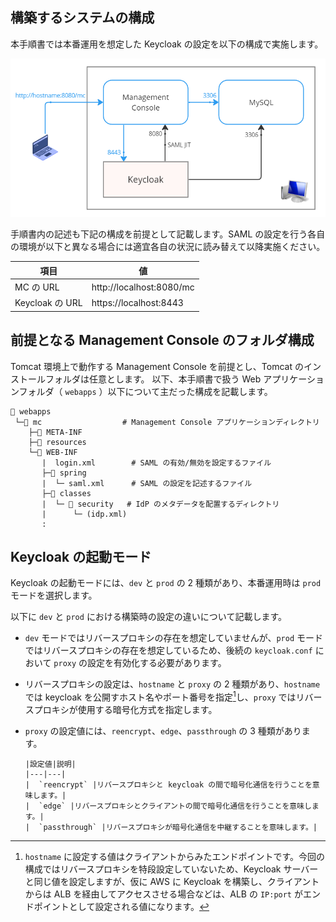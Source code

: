 ## 構築するシステムの構成

本手順書では本番運用を想定した Keycloak の設定を以下の構成で実施します。

![logo](image/summary-for-setup/system-configuration.png)

手順書内の記述も下記の構成を前提として記載します。SAML の設定を行う各自の環境が以下と異なる場合には適宜各自の状況に読み替えて以降実施ください。

| 項目            | 値                       |
| --------------- | ------------------------ |
| MC の URL       | http://localhost:8080/mc |
| Keycloak の URL | https://localhost:8443   |

## 前提となる Management Console のフォルダ構成

Tomcat 環境上で動作する Management Console を前提とし、Tomcat のインストールフォルダは任意とします。
以下、本手順書で扱う Web アプリケーションフォルダ（ `webapps` ）以下について主だった構成を記載します。

```porwershell linenums="1" title="Management Consoleのフォルダ構成概略"
📂 webapps
 └─📂 mc                  # Management Console アプリケーションディレクトリ
    ├─📂 META-INF
    ├─📂 resources
    └─📂 WEB-INF
       |  login.xml        # SAML の有効/無効を設定するファイル
       ├─📂 spring
       |  └─ saml.xml      # SAML の設定を記述するファイル
       ├─📂 classes
       |  └─ 📂 security   # IdP のメタデータを配置するディレクトリ
       |      └─ (idp.xml)
       :
```

## Keycloak の起動モード

Keycloak の起動モードには、`dev` と `prod` の 2 種類があり、本番運用時は `prod` モードを選択します。

以下に `dev` と `prod` における構築時の設定の違いについて記載します。

- `dev` モードではリバースプロキシの存在を想定していませんが、`prod` モードではリバースプロキシの存在を想定しているため、後続の `keycloak.conf` において `proxy` の設定を有効化する必要があります。
- リバースプロキシの設定は、`hostname` と `proxy` の 2 種類があり、`hostname` では keycloak を公開すホスト名やポート番号を指定[^1]し、`proxy` ではリバースプロキシが使用する暗号化方式を指定します。
- `proxy` の設定値には、`reencrypt`、`edge`、`passthrough` の 3 種類があります。

      |設定値|説明|
      |---|---|
      |  `reencrypt` |リバースプロキシと keycloak の間で暗号化通信を行うことを意味します。|
      |  `edge` |リバースプロキシとクライアントの間で暗号化通信を行うことを意味します。|
      |  `passthrough` |リバースプロキシが暗号化通信を中継することを意味します。|

[^1]: `hostname` に設定する値はクライアントからみたエンドポイントです。今回の構成ではリバースプロキシを特段設定していないため、Keycloak サーバーと同じ値を設定しますが、仮に AWS に Keycloak を構築し、クライアントからは ALB を経由してアクセスさせる場合などは、ALB の `IP:port` がエンドポイントとして設定される値になります。
